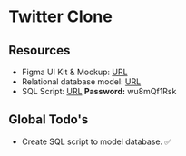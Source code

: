 # Twitter Clone

## Resources

- Figma UI Kit & Mockup: [URL](https://www.figma.com/file/K2rtAHO1DO4byjSRzkRHJ3/Twitter-Clone-(Echo)?node-id=0%3A1&t=IEoaoPMeKY47gDG2-1)
- Relational database model: [URL](https://lucid.app/lucidchart/438067c4-9ef6-43a6-ad4c-69e6c4c7353c/edit?viewport_loc=-1752%2C105%2C2697%2C1344%2C0_0&invitationId=inv_41751500-e1fa-45bf-833e-1d278ab42c03)
- SQL Script: [URL](https://pastebin.com/kjwG6FzL) **Password:** wu8mQf1Rsk

## Global Todo's

- Create SQL script to model database. ✅ 
